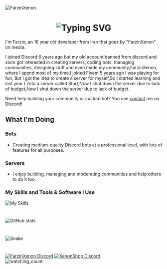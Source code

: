 ![FarzinXenon](https://s6.uupload.ir/files/standard_q7ba.gif)

<h1 align="center"><img src="https://readme-typing-svg.demolab.com?font=Jetbrains+Mono&size=35&duration=3000&pause=1000&color=A4E3F8&center=true&vCenter=true&width=1000&height=40&lines=Hi%2C+I'm+FarzinXenon;a+Discord+Developer+and+Fivem+Developer;I+love+creating+and+coding+cool+stuff;Also%2C+I'm+interested+in+managing+communities;Welcome+to+my+GitHub+profile!" alt="Typing SVG" /></h1>

I'm Farzin, an 16 year old developer from Iran that goes by "FarzinXenon" on media.

I joined Discord 6 years ago but my old account banned from discord and soon got interested in creating servers, coding bots, managing communities, designing stuff and even made my community,FarzinXenon, where I spend most of my time.I joined Fivem 5 years ago I was playing for fun, But I got the idea to create a server for myself,So I started learning and last year I Zeta a server called Start,Now I shut down the server due to lack of budget,Now I shut down the server due to lack of budget.

Need help building your community or custom bot? You can [contact](https://discord.com/invite/Z8qbXEAsw3) me on Discord!

## What I'm Doing

### Bots
- Creating medium-quality Discord bots at a professional level, with lots of features for all purposes.
### Servers
- I enjoy building, managing and moderating communities and help others to do it too.

### My Skills and Tools & Software I Use
![My Skills](https://skillicons.dev/icons?i=js,html,css,nodejs,vscode,discord,github)
# 
![GitHub stats](https://github-readme-stats.vercel.app/api?username=FarzinXenon&count_private=true&show_icons=true&title_color=57cdf1&text_color=ffffff&icon_color=57cdf1&border_color=0d1117&bg_color=0d1117)
#
![Snake](https://github.com/FarzinXenon/FarzinXenon/blob/output/github-contribution-grid-snake-dark.svg)
#
[![FarzinXenon Discord](https://badgen.net/discord/members/8hr9CRqmfc)](https://discord.com/invite/Z8qbXEAsw3)
[![XenonShop Discord](https://badgen.net/discord/members/nKrBshQvcK)](https://discord.gg/63PQqf7MpA)<br>
<img src="https://komarev.com/ghpvc/?username=FarzinXenon&color=brightgreen" alt="watching_count" />
